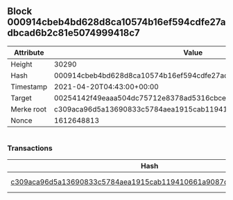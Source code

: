 ## Block 000914cbeb4bd628d8ca10574b16ef594cdfe27adbcad6b2c81e5074999418c7

Attribute | Value
--- | ---
Height | 30290
Hash | 000914cbeb4bd628d8ca10574b16ef594cdfe27adbcad6b2c81e5074999418c7
Timestamp | 2021-04-20T04:43:00+00:00
Target | 00254142f49eaaa504dc75712e8378ad5316cbcead634704b3734b6271167cc4
Merke root | c309aca96d5a13690833c5784aea1915cab119410661a9087cdc4a16b4252d1a
Nonce | 1612648813

```

```

### Transactions

Hash | Amount
--- | ---
[c309aca96d5a13690833c5784aea1915cab119410661a9087cdc4a16b4252d1a](c309aca96d5a13690833c5784aea1915cab119410661a9087cdc4a16b4252d1a.md) | 10.00000000 SKEPTI 
